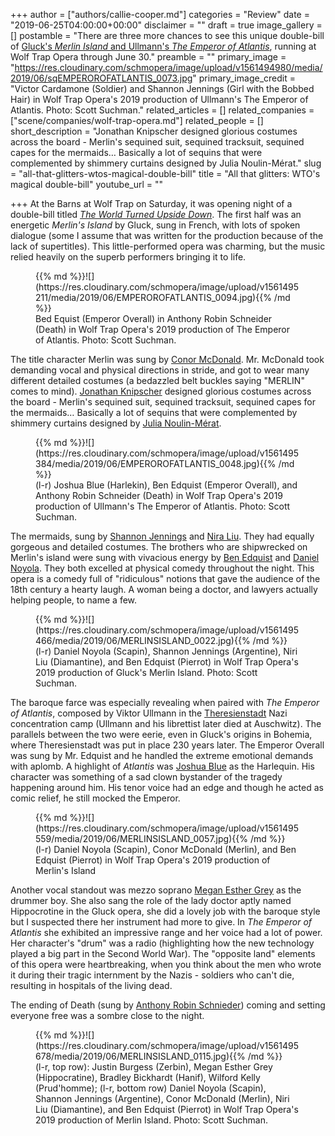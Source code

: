 +++
author = ["authors/callie-cooper.md"]
categories = "Review"
date = "2019-06-25T04:00:00+00:00"
disclaimer = ""
draft = true
image_gallery = []
postamble = "There are three more chances to see this unique double-bill of [Gluck's _Merlin Island_ and Ullmann's _The Emperor of Atlantis_](https://www.wolftrap.org/calendar/performance/19opera/world-turned-upside-down.aspx), running at Wolf Trap Opera through June 30."
preamble = ""
primary_image = "https://res.cloudinary.com/schmopera/image/upload/v1561494980/media/2019/06/sqEMPEROROFATLANTIS_0073.jpg"
primary_image_credit = "Victor Cardamone (Soldier) and Shannon Jennings (Girl with the Bobbed Hair) in Wolf Trap Opera's 2019 production of Ullmann's The Emperor of Atlantis. Photo: Scott Suchman."
related_articles = []
related_companies = ["scene/companies/wolf-trap-opera.md"]
related_people = []
short_description = "Jonathan Knipscher designed glorious costumes across the board - Merlin's sequined suit, sequined tracksuit, sequined capes for the mermaids… Basically a lot of sequins that were complemented by shimmery curtains designed by Julia Noulin-Mérat."
slug = "all-that-glitters-wtos-magical-double-bill"
title = "All that glitters: WTO's magical double-bill"
youtube_url = ""

+++
At the Barns at Wolf Trap on Saturday, it was opening night of a double-bill titled [_The World Turned Upside Down_](https://www.wolftrap.org/calendar/performance/19opera/world-turned-upside-down.aspx). The first half was an energetic _Merlin's Island_ by Gluck, sung in French, with lots of spoken dialogue (some I assume that was written for the production because of the lack of supertitles). This little-performed opera was charming, but the music relied heavily on the superb performers bringing it to life.

<figure data-type="image">{{% md %}}![](https://res.cloudinary.com/schmopera/image/upload/v1561495211/media/2019/06/EMPEROROFATLANTIS_0094.jpg){{% /md %}}

<figcaption>Bed Equist (Emperor Overall) in Anthony Robin Schneider (Death) in Wolf Trap Opera's 2019 production of The Emperor of Atlantis. Photo: Scott Suchman.</figcaption>

</figure>

The title character Merlin was sung by [Conor McDonald](https://opera.wolftrap.org/conor-mcdonald-baritone/?_gl=1*1sca887*_gcl_aw*R0NMLjE1NjEzMTY0NzIuQ2p3S0NBand4cnpvQlJCQkVpd0FidFgxbjlJODBoU1lSemEybGFoUXJkZTZGUldndGpkU0J1TUQ4SlZUQ2lxWU1NSHJpemlNUzY2QnVSb0NnUEFRQXZEX0J3RQ..). Mr. McDonald took demanding vocal and physical directions in stride, and got to wear many different detailed costumes (a bedazzled belt buckles saying "MERLIN" comes to mind). [Jonathan Knipscher](https://www.jonathanknipscher.com/) designed glorious costumes across the board - Merlin's sequined suit, sequined tracksuit, sequined capes for the mermaids… Basically a lot of sequins that were complemented by shimmery curtains designed by [Julia Noulin-Mérat](https://noulinmeratstudio.com). 

<figure data-type="image">{{% md %}}![](https://res.cloudinary.com/schmopera/image/upload/v1561495384/media/2019/06/EMPEROROFATLANTIS_0048.jpg){{% /md %}}

<figcaption>(l-r) Joshua Blue (Harlekin), Ben Edquist (Emperor Overall), and Anthony Robin Schneider (Death) in Wolf Trap Opera's 2019 production of Ullmann's The Emperor of Atlantis. Photo: Scott Suchman.</figcaption>

</figure>

The mermaids, sung by [Shannon Jennings](https://opera.wolftrap.org/shannon-jennings-soprano/?_gl=1*nlv0rr*_gcl_aw*R0NMLjE1NjEzMTgyNTAuQ2p3S0NBand4cnpvQlJCQkVpd0FidFgxbjhDYm5rQXlqWGZIVjU4M0l0TTNaQmtpSjNFYnJnNlJYMlBHVERBaTd1bS1zak9fMHNtbHJ4b0NkejBRQXZEX0J3RQ..) and [Nira Liu](https://opera.wolftrap.org/niru-liu-mezzo-soprano/?_gl=1*k6jiuj*_gcl_aw*R0NMLjE1NjEzMTgyNTAuQ2p3S0NBand4cnpvQlJCQkVpd0FidFgxbjhDYm5rQXlqWGZIVjU4M0l0TTNaQmtpSjNFYnJnNlJYMlBHVERBaTd1bS1zak9fMHNtbHJ4b0NkejBRQXZEX0J3RQ..). They had equally gorgeous and detailed costumes. The brothers who are shipwrecked on Merlin's island were sung with vivacious energy by [Ben Edquist](%5Bhttps://opera.wolftrap.org/ben-edquist-baritone/?_gl=1*fd1rg8*_gcl_aw*R0NMLjE1NjEzMTgyNTAuQ2p3S0NBand4cnpvQlJCQkVpd0FidFgxbjhDYm5rQXlqWGZIVjU4M0l0TTNaQmtpSjNFYnJnNlJYMlBHVERBaTd1bS1zak9fMHNtbHJ4b0NkejBRQXZEX0J3RQ..) and [Daniel Noyola](https://opera.wolftrap.org/ben-edquist-baritone/?_gl=1*fd1rg8*_gcl_aw*R0NMLjE1NjEzMTgyNTAuQ2p3S0NBand4cnpvQlJCQkVpd0FidFgxbjhDYm5rQXlqWGZIVjU4M0l0TTNaQmtpSjNFYnJnNlJYMlBHVERBaTd1bS1zak9fMHNtbHJ4b0NkejBRQXZEX0J3RQ..). They both excelled at physical comedy throughout the night. This opera is a comedy full of "ridiculous" notions that gave the audience of the 18th century a hearty laugh. A woman being a doctor, and lawyers actually helping people, to name a few.

<figure data-type="image">{{% md %}}![](https://res.cloudinary.com/schmopera/image/upload/v1561495466/media/2019/06/MERLINSISLAND_0022.jpg){{% /md %}}

<figcaption>(l-r) Daniel Noyola (Scapin), Shannon Jennings (Argentine), Niri Liu (Diamantine), and Ben Edquist (Pierrot) in Wolf Trap Opera's 2019 production of Gluck's Merlin Island. Photo: Scott Suchman.</figcaption>

</figure>

The baroque farce was especially revealing when paired with _The Emperor of Atlantis_, composed by Viktor Ullmann in the [Theresienstadt](https://en.wikipedia.org/wiki/Theresienstadt_concentration_camp) Nazi concentration camp (Ullmann and his librettist later died at Auschwitz). The parallels between the two were eerie, even in  Gluck's origins in Bohemia, where Theresienstadt was put in place 230 years later. The Emperor Overall was sung by Mr. Edquist and he handled the extreme emotional demands with aplomb. A highlight of _Atlantis_ was [Joshua Blue](https://opera.wolftrap.org/joshua-blue-tenor/?_gl=1%2Aj6xfe1%2A_gcl_aw%2AR0NMLjE1NjEzMTgyNTAuQ2p3S0NBand4cnpvQlJCQkVpd0FidFgxbjhDYm5rQXlqWGZIVjU4M0l0TTNaQmtpSjNFYnJnNlJYMlBHVERBaTd1bS1zak9fMHNtbHJ4b0NkejBRQXZEX0J3RQ..) as the Harlequin. His character was something of a sad clown bystander of the tragedy happening around him. His tenor voice had an edge and though he acted as comic relief, he still mocked the Emperor.

<figure data-type="image">{{% md %}}![](https://res.cloudinary.com/schmopera/image/upload/v1561495559/media/2019/06/MERLINSISLAND_0057.jpg){{% /md %}}

<figcaption>(l-r) Daniel Noyola (Scapin), Conor McDonald (Merlin), and Ben Edquist (Pierrot) in Wolf Trap Opera's 2019 production of Merlin's Island</figcaption>

</figure>

Another vocal standout was mezzo soprano [Megan Esther Grey](https://opera.wolftrap.org/megan-esther-grey-mezzo-soprano/?_gl=1*170vp1g*_gcl_aw*R0NMLjE1NjEzMTgyNTAuQ2p3S0NBand4cnpvQlJCQkVpd0FidFgxbjhDYm5rQXlqWGZIVjU4M0l0TTNaQmtpSjNFYnJnNlJYMlBHVERBaTd1bS1zak9fMHNtbHJ4b0NkejBRQXZEX0J3RQ..) as the drummer boy. She also sang the role of the lady doctor aptly named Hippocrotine in the Gluck opera, she did a lovely job with the baroque style but I suspected there her instrument had more to give. In _The Emperor of Atlantis_ she exhibited an impressive range and her voice had a lot of power. Her character's "drum" was a radio (highlighting how the new technology played a big part in the Second World War). The "opposite land" elements of this opera were heartbreaking, when you think about the men who wrote it during their tragic internment by the Nazis - soldiers who can't die, resulting in hospitals of the living dead.

The ending of Death (sung by [Anthony Robin Schnieder](https://opera.wolftrap.org/anthony-robin-schneider-bass/?_gl=1*u233va*_gcl_aw*R0NMLjE1NjEzMTgyNTAuQ2p3S0NBand4cnpvQlJCQkVpd0FidFgxbjhDYm5rQXlqWGZIVjU4M0l0TTNaQmtpSjNFYnJnNlJYMlBHVERBaTd1bS1zak9fMHNtbHJ4b0NkejBRQXZEX0J3RQ..)) coming and setting everyone free was a sombre close to the night.

<figure data-type="image">{{% md %}}![](https://res.cloudinary.com/schmopera/image/upload/v1561495678/media/2019/06/MERLINSISLAND_0115.jpg){{% /md %}}

<figcaption>(l-r, top row): Justin Burgess (Zerbin), Megan Esther Grey (Hippocratine), Bradley Bickhardt (Hanif), Wilford Kelly (Prud'homme); (l-r, bottom row) Daniel Noyola (Scapin), Shannon Jennings (Argentine), Conor McDonald (Merlin), Niri Liu (Diamantine), and Ben Edquist (Pierrot) in Wolf Trap Opera's 2019 production of Merlin Island. Photo: Scott Suchman.</figcaption>

</figure>